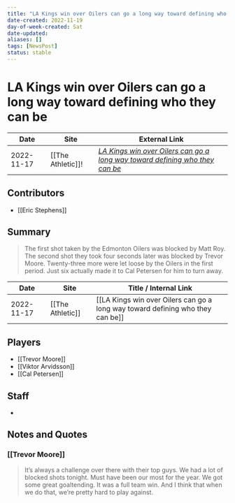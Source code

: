 ```yaml
---
title: "LA Kings win over Oilers can go a long way toward defining who they can be"
date-created: 2022-11-19
day-of-week-created: Sat
date-updated: 
aliases: []
tags: [NewsPost]
status: stable
---
```


# LA Kings win over Oilers can go a long way toward defining who they can be

| Date       | Site              | External Link                                                                                                                                   |
| ---------- | ----------------- | ----------------------------------------------------------------------------------------------------------------------------------------------- |
| 2022-11-17 | [[The Athletic]]! | [*LA Kings win over Oilers can go a long way toward defining who they can be*](https://theathletic.com/3906589/2022/11/17/la-kings-win-oilers/) |

## Contributors
- [[Eric Stephens]]

## Summary
> The first shot taken by the Edmonton Oilers was blocked by Matt Roy. The second shot they took four seconds later was blocked by Trevor Moore. Twenty-three more were let loose by the Oilers in the first period. Just six actually made it to Cal Petersen for him to turn away.

| Date       | Site             | Title / Internal Link                                                          |
| ---------- | ---------------- | ------------------------------------------------------------------------------ |
| 2022-11-17 | [[The Athletic]] | [[LA Kings win over Oilers can go a long way toward defining who they can be]] |

## Players
- [[Trevor Moore]]
- [[Viktor Arvidsson]]
- [[Cal Petersen]]

## Staff
- 

## Notes and Quotes
### [[Trevor Moore]]
> It’s always a challenge over there with their top guys. We had a lot of blocked shots tonight. Must have been our most for the year. We got some great goaltending. It was a full team win. And I think that when we do that, we’re pretty hard to play against.

